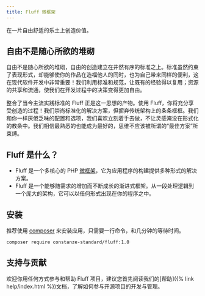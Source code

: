 ```yaml
---
title: Fluff 微框架
---
```


在一片自由舒适的乐土上创造价值。

## 自由不是随心所欲的堆砌
自由不是随心所欲的堆砌，自由的创造建立在井然有序的标准之上。标准虽然约束了表现形式，却能够使你的作品在造福他人的同时，也为自己带来同样的便利，这在现代软件开发中非常重要！我们利用标准和规范，让既有的经验得以复用；资源的共享和流通，使我们在开发过程中的决策变得更加自由。

整合了当今主流实践标准的 Fluff 正是这一思想的产物。使用 Fluff，你将充分享受创造的过程！我们崇尚标准化的解决方案，但摒弃传统架构上的条条框框。我们和你一样厌倦乏味的配置和选项，我们喜欢立刻着手去做，不让灵感淹没在形式化的教条中。我们相信最熟悉的也能成为最好的，思维不应该被所谓的“最佳方案”所束缚。

## Fluff 是什么？
- Fluff 是一个多核心的 PHP [微框架](https://en.wikipedia.org/wiki/Microframework)，它为应用程序的构建提供多种形式的解决方案。
- Fluff 是一个能够随需求的增加而不断成长的渐进式框架。从一段处理逻辑到一个庞大的架构，它可以以任何形式出现在你的程序之中。

## 安装
推荐使用 [composer](https://getcomposer.org/) 来安装应用，只需要一行命令，和几分钟的等待时间。
```sh
composer require constanze-standard/fluff:1.0
```

## 支持与贡献
欢迎你用任何方式参与和帮助 Fluff 项目，建议您首先阅读我们的[帮助]({% link help/index.html %})文档，了解如何参与开源项目的开发与管理。
